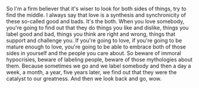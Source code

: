  So I'm a firm believer that it's wiser to look for both sides of things, try to find the middle. I always say that love is a synthesis and synchronicity of these so-called good and bads. It's the both. When you love somebody, you're going to find out that they do things you like and dislike, things you label good and bad, things you think are right and wrong, things that support and challenge you. If you're going to love, if you're going to be mature enough to love, you're going to be able to embrace both of those sides in yourself and the people you care about. So beware of immoral hypocrisies, beware of labeling people, beware of those mythologies about them. Because sometimes we go and we label somebody and then a day a week, a month, a year, five years later, we find out that they were the catalyst to our greatness. And then we look back and go, wow.